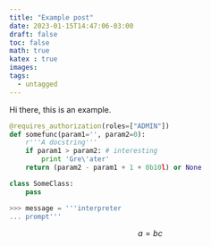 ```yaml
---
title: "Example post"
date: 2023-01-15T14:47:06-03:00
draft: false
toc: false
math: true
katex : true
images:
tags:
  - untagged
---
```


Hi there, this is an example.


```python
@requires_authorization(roles=["ADMIN"])
def somefunc(param1='', param2=0):
    r'''A docstring'''
    if param1 > param2: # interesting
        print 'Gre\'ater'
    return (param2 - param1 + 1 + 0b10l) or None

class SomeClass:
    pass

>>> message = '''interpreter
... prompt'''
```

$$
a = bc
$$